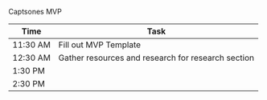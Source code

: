 Captsones MVP

| Time        | Task                                                       |
|-------------|------------------------------------------------------------|
| 11:30 AM    | Fill out MVP Template
| 12:30 AM    | Gather resources and research for research section         |
| 1:30 PM     | |
| 2:30 PM
